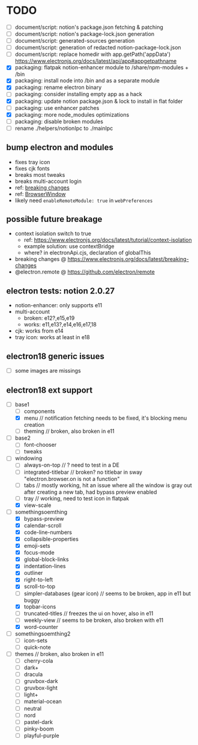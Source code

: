 # TODO

* [ ] document/script: notion's package.json fetching & patching
* [ ] document/script: notion's package-lock.json generation
* [ ] document/script: generated-sources generation
* [ ] document/script: generation of redacted notion-package-lock.json
* [ ] document/script: replace homedir with app.getPath('appData') https://www.electronjs.org/docs/latest/api/app#appgetpathname
* [x] packaging: flatpak notion-enhancer module to /share/npm-modules + /bin
* [x] packaging: install node into /bin and as a separate module
* [x] packaging: rename electron binary
* [ ] packaging: consider installing empty app as a hack
* [x] packaging: update notion package.json & lock to install in flat folder
* [ ] packaging: use enhancer patches
* [x] packaging: more node_modules optimizations
* [ ] packaging: disable broken modules
* [ ] rename ./helpers/notionIpc to ./mainIpc

## bump electron and modules
* fixes tray icon
* fixes cjk fonts
* breaks most tweaks
* breaks multi-account login
* ref: [breaking changes](https://www.electronjs.org/docs/latest/breaking-changes)
* ref: [BrowserWindow](https://www.electronjs.org/docs/latest/api/browser-window)
* likely need `enableRemoteModule: true` in `webPreferences`

## possible future breakage
* context isolation switch to true
  * ref: https://www.electronjs.org/docs/latest/tutorial/context-isolation
  * example solution: use contextBridge
  * where? in electronApi.cjs, declaration of globalThis
* breaking changes @ https://www.electronjs.org/docs/latest/breaking-changes
* @electron.remote @ https://github.com/electron/remote

## electron tests: notion 2.0.27
* notion-enhancer: only supports e11
* multi-account
  * broken: e12?,e15,e19
  * works: e11,e13?,e14,e16,e17,18
* cjk: works from e14
* tray icon: works at least in e18

## electron18 generic issues
* [ ] some images are missings

## electron18 ext support
* [ ] base1
  * [ ] components
  * [x] menu // notification fetching needs to be fixed, it's blocking menu creation
  * [ ] theming // broken, also broken in e11
* [ ] base2
  * [ ] font-chooser
  * [ ] tweaks
* [ ] windowing
  * [ ] always-on-top // ? need to test in a DE
  * [ ] integrated-titlebar // broken? no titlebar in sway "electron.browser.on is not a function"
  * [ ] tabs // mostly working, hit an issue where all the window is gray out after creating a new tab, had bypass preview enabled
  * [ ] tray // working, need to test icon in flatpak
  * [x] view-scale
* [ ] somethingsoemthing
  * [x] bypass-preview
  * [x] calendar-scroll
  * [x] code-line-numbers
  * [x] collapsible-properties
  * [x] emoji-sets
  * [x] focus-mode
  * [x] global-block-links
  * [x] indentation-lines
  * [x] outliner
  * [x] right-to-left
  * [x] scroll-to-top
  * [ ] simpler-databases (gear icon) // seems to be broken, app in e11  but buggy
  * [x] topbar-icons
  * [ ] truncated-titles // freezes the ui on hover, also in e11
  * [ ] weekly-view // seems to be broken, also broken with e11
  * [x] word-counter
* [ ] somethingsoemthing2
  * [ ] icon-sets
  * [ ] quick-note
* [ ] themes // broken, also broken in e11
  * [ ] cherry-cola
  * [ ] dark+
  * [ ] dracula
  * [ ] gruvbox-dark
  * [ ] gruvbox-light
  * [ ] light+
  * [ ] material-ocean
  * [ ] neutral
  * [ ] nord
  * [ ] pastel-dark
  * [ ] pinky-boom
  * [ ] playful-purple

